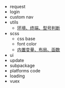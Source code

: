 - request
- login
- custom nav
- utils
	- [环境、终端、型号判断](https://uniapp.dcloud.io/frame?id=%e8%bf%90%e8%a1%8c%e7%8e%af%e5%a2%83%e5%88%a4%e6%96%ad)
- scss
	- css base
	- font color
	- [内置变量、布局、函数](https://uniapp.dcloud.io/frame?id=css%e5%8f%98%e9%87%8f)
- ui
- update
- subpackage
- platforms code
- loading
- vuex